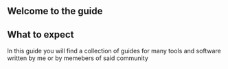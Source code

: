 ## Welcome to the guide

## What to expect

In this guide you will find a collection of guides for many tools and software written by me or by memebers of said community